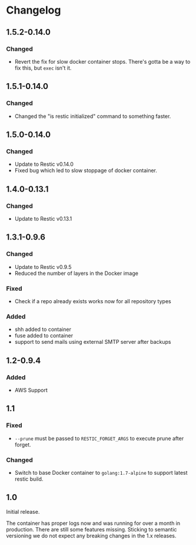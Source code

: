# Changelog

## 1.5.2-0.14.0

### Changed
* Revert the fix for slow docker container stops. There's gotta be a way to fix this, but `exec` isn't it.

## 1.5.1-0.14.0

### Changed
* Changed the "is restic initialized" command to something faster.

## 1.5.0-0.14.0

### Changed
* Update to Restic v0.14.0
* Fixed bug which led to slow stoppage of docker container.

## 1.4.0-0.13.1

### Changed
* Update to Restic v0.13.1

## 1.3.1-0.9.6

### Changed
* Update to Restic v0.9.5
* Reduced the number of layers in the Docker image

### Fixed
* Check if a repo already exists works now for all repository types

### Added
* shh added to container
* fuse added to container
* support to send mails using external SMTP server after backups

## 1.2-0.9.4

### Added
* AWS Support

## 1.1

### Fixed
* `--prune` must be passed to `RESTIC_FORGET_ARGS` to execute prune after forget.

### Changed
* Switch to base Docker container to `golang:1.7-alpine` to support latest restic build.

## 1.0

Initial release.

The container has proper logs now and was running for over a month in production. 
There are still some features missing. Sticking to semantic versioning we do not expect any breaking changes in the 1.x releases.
